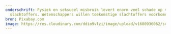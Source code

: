 ```yaml
---
onderschrift: Fysiek en seksueel misbruik levert enorm veel schade op voor de
  slachtoffers. Wetenschappers willen toekomstige slachtoffers voorkomen.
bron: Pixabay.com
image: https://res.cloudinary.com/ddio9vlzi/image/upload/v1680936062/sciencegeek/posts/misbruik-vrouw-wanhopig.jpg
---
```


